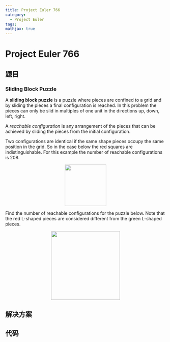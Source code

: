 ```yaml
---
title: Project Euler 766
category:
  - Project Euler
tags:
mathjax: true
---
```

<escape><!-- more --></escape>
    
# Project Euler 766
## 题目
### Sliding Block Puzzle


A <b>sliding block puzzle</b> is a puzzle where pieces are confined to a grid and by sliding the pieces a final configuration is reached. In this problem the pieces can only be slid in multiples of one unit in the directions up, down, left, right. 

A <i>reachable configuration</i> is any arrangement of the pieces that can be achieved by sliding the pieces from the initial configuration.

Two configurations are identical if the same shape pieces occupy the same position in the grid. So in the case below the red squares are indistinguishable. For this example the number of reachable configurations is 208.
<div style="text-align:center;">
<img src="project/images/p766_SlidingBlock1.jpg" style="height:130px;" class="dark_img" alt="" /></div>


Find the number of reachable configurations for the puzzle below. Note that the red L-shaped pieces are considered different from the green L-shaped pieces.


<div style="text-align:center;">
<img src="project/images/p766_SlidingBlock2.jpg" style="height:216px;" class="dark_img" alt="" /></div>



## 解决方案


## 代码



